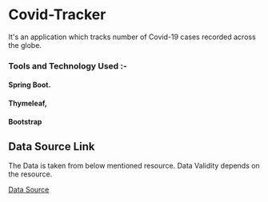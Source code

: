 # Covid-Tracker
It's an application which tracks number of Covid-19  cases recorded across the globe.

### Tools and Technology Used :-

#### Spring Boot.

#### Thymeleaf,

#### Bootstrap
## Data Source Link
The Data is taken from below mentioned resource.
Data Validity depends on the resource.

[Data Source](https://github.com/CSSEGISandData/COVID-19)

